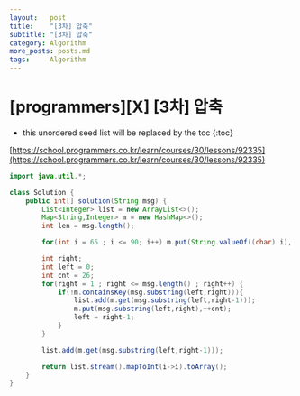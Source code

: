 ```yaml
---
layout:   post
title:    "[3차] 압축"
subtitle: "[3차] 압축"
category: Algorithm
more_posts: posts.md
tags:     Algorithm
---
```

# [programmers][X] [3차] 압축

<!--more-->
<!-- Table of contents -->
* this unordered seed list will be replaced by the toc
{:toc}

[https://school.programmers.co.kr/learn/courses/30/lessons/92335](https://school.programmers.co.kr/learn/courses/30/lessons/92335)


```java
import java.util.*;

class Solution {
    public int[] solution(String msg) {
        List<Integer> list = new ArrayList<>();
        Map<String,Integer> m = new HashMap<>();
        int len = msg.length();

        for(int i = 65 ; i <= 90; i++) m.put(String.valueOf((char) i), i-64);

        int right;
        int left = 0;
        int cnt = 26;
        for(right = 1 ; right <= msg.length() ; right++) {
            if(!m.containsKey(msg.substring(left,right))){
                list.add(m.get(msg.substring(left,right-1)));
                m.put(msg.substring(left,right),++cnt);
                left = right-1;
            }
        }

        list.add(m.get(msg.substring(left,right-1)));

        return list.stream().mapToInt(i->i).toArray();
    }
}
```